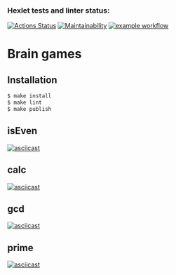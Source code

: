 ### Hexlet tests and linter status:

[![Actions Status](https://github.com/ynchak/frontend-project-lvl1/workflows/hexlet-check/badge.svg)](https://github.com/ynchak/frontend-project-lvl1/actions)
[![Maintainability](https://api.codeclimate.com/v1/badges/70cac9f9373ab47f099b/maintainability)](https://codeclimate.com/github/ynchak/frontend-project-lvl1/maintainability)
[![example workflow](https://github.com/ynchak/frontend-project-lvl1/actions/workflows/lint-check.yml/badge.svg)](https://github.com/ynchak/frontend-project-lvl1/actions)

# Brain games

## Installation

```sh
$ make install
$ make lint
$ make publish
```

## isEven

[![asciicast](https://asciinema.org/a/456848.svg)](https://asciinema.org/a/456848)

## calc

[![asciicast](https://asciinema.org/a/456849.svg)](https://asciinema.org/a/456849)

## gcd

[![asciicast](https://asciinema.org/a/456872.svg)](https://asciinema.org/a/456872)

## prime

[![asciicast](https://asciinema.org/a/456942.svg)](https://asciinema.org/a/456942)
